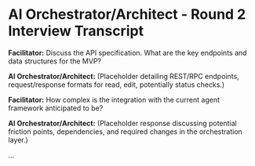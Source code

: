 # AI Orchestrator/Architect - Round 2 Interview Transcript

**Facilitator:** Discuss the API specification. What are the key endpoints and data structures for the MVP?

**AI Orchestrator/Architect:** (Placeholder detailing REST/RPC endpoints, request/response formats for read, edit, potentially status checks.)

**Facilitator:** How complex is the integration with the current agent framework anticipated to be?

**AI Orchestrator/Architect:** (Placeholder response discussing potential friction points, dependencies, and required changes in the orchestration layer.)

... 